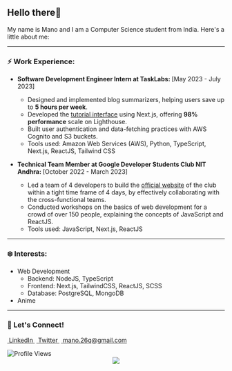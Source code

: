 ## Hello there👋

My name is Mano and I am a Computer Science student from India. Here's a little about me:

---

### ⚡ Work Experience:

- <strong>Software Development Engineer Intern at TaskLabs: </strong> [May 2023 - July 2023]
  - Designed and implemented blog summarizers, helping users save up to <strong>5 hours per week</strong>.
  - Developed the <a href="https://quicktask.app/" target="_blank">tutorial interface</a> using Next.js, offering <strong>98% performance</strong> scale on Lighthouse.
  - Built user authentication and data-fetching practices with AWS Cognito and S3 buckets.
  - Tools used: Amazon Web Services (AWS), Python, TypeScript, Next.js, ReactJS, Tailwind CSS

- <strong>Technical Team Member at Google Developer Students Club NIT Andhra: </strong>[October 2022 - March 2023]
  - Led a team of 4 developers to build the <a href="https://gdsc-nitandhra.vercel.app/" target="_blank">official website</a> of the club within a tight time frame of 4 days, by effectively collaborating with the cross-functional teams.
  - Conducted workshops on the basics of web development for a crowd of over 150 people, explaining the concepts of JavaScript and ReactJS.
  - Tools used: JavaScript, Next.js, ReactJS
    
---

### ❄️ Interests: 

- Web Development
  - Backend: NodeJS, TypeScript
  - Frontend: Next.js, TailwindCSS, ReactJS, SCSS
  - Database: PostgreSQL, MongoDB
- Anime

---

### 📧 Let's Connect!

<a href="https://www.linkedin.com/in/wmano/" rel=noreferrer target="_blank">&nbsp;LinkedIn&nbsp;</a>
<a href="https://twitter.com/mano__08" rel=noreferrer target="_blank">&nbsp;Twitter&nbsp;</a>
<a href="mailto:mano.26q@gmail.com" rel=noreferrer target="_blank">&nbsp;mano.26q@gmail.com&nbsp;</a>


<!-- <a href="https://www.buymeacoffee.com/mano26" rel=noreferrer target="_blank">buy me a coffee</a> -->

<img alt="Profile Views" src="https://komarev.com/ghpvc/?username=Mano-08&color=brightgreen&label=Profile+Views" />
<div align="center">
  <a href="https://holopin.io/mano26"><img src="https://holopin.me/@mano26" /></a>
</div>
